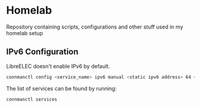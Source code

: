# Homelab

Repository containing scripts, configurations and other stuff used in my homelab setup

## IPv6 Configuration
LibreELEC doesn't enable IPv6 by default.
```bash
connmanctl config <service_name> ipv6 manual <static ipv6 address> 64 <link local ipv6 gateway address>
```

The list of services can be found by running:
```bash
connmanctl services
```
